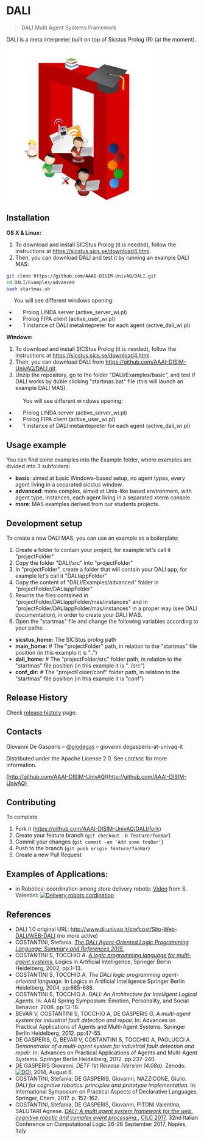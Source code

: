 # DALI
> DALI Multi Agent Systems Framework

DALI is a meta interpreter built on top of Sicstus Prolog (R) (at the moment).

![](DALI_logo.png)


## Installation

**OS X & Linux:**
1.  To download and install SICStus Prolog (it is needed), follow the instructions at https://sicstus.sics.se/download4.html.
2.  Then, you can download DALI and test it by running an example DALI MAS:
```sh
git clone https://github.com/AAAI-DISIM-UnivAQ/DALI.git
cd DALI/Examples/advanced
bash startmas.sh
```
&nbsp;&nbsp;&nbsp;&nbsp; You will see different windows opening:
* &nbsp;&nbsp;&nbsp;&nbsp; Prolog LINDA server (active_server_wi.pl)
* &nbsp;&nbsp;&nbsp;&nbsp; Prolog FIPA client (active_user_wi.pl) 
* &nbsp;&nbsp;&nbsp;&nbsp; 1 instance of DALI metaintepreter for each agent (active_dali_wi.pl)

**Windows:**
1.  To download and install SICStus Prolog (it is needed), follow the instructions at https://sicstus.sics.se/download4.html.
2.  Then, you can download DALI from https://github.com/AAAI-DISIM-UnivAQ/DALI.git.
3.  Unzip the repository, go to the folder "DALI/Examples/basic", and test if DALI works by duble clicking "startmas.bat" file (this will launch an example DALI MAS). \
\
&nbsp;&nbsp;&nbsp;&nbsp; You will see different windows opening:
* &nbsp;&nbsp;&nbsp;&nbsp; Prolog LINDA server (active_server_wi.pl)
* &nbsp;&nbsp;&nbsp;&nbsp; Prolog FIPA client (active_user_wi.pl) 
* &nbsp;&nbsp;&nbsp;&nbsp; 1 instance of DALI metaintepreter for each agent (active_dali_wi.pl)


## Usage example

You can find some examples into the Example folder, where examples are divided into 3 subfolders:
* __basic__: aimed at basic Windows-based setup, no agent types, every agent living in a separated sicstus window.
* __advanced__: more complex, aimed at Unix-like based environment, with agent type, instances, each agent living in a separated xterm console.
* __more__: MAS examples derived from our students projects.


## Development setup
To create a new DALI MAS, you can use an example as a boilerplate:
1.  Create a folder to contain your project, for example let's call it "projectFolder"
2.  Copy the folder "DALI/src" into "projectFolder"
3.  In "projectFolder", create a folder that will contain your DALI app, for example let's call it "DALIappFolder"
4.  Copy the content of "DALI/Examples/advanced" folder in "projectFolder/DALIappFolder"
5.  Rewrite the files contained in "projectFolder/DALIappFolder/mas/instances" and in "projectFolder/DALIappFolder/mas/instances"
    in a proper way (see DALI documentation), in order to create your DALI MAS.
6.  Open the "startmas" file and change the following variables according to your paths:
* **sicstus_home:** The SICStus prolog path
* **main_home:**  # The "projectFolder" path, in relation to the "startmas" file position (in this example it is "..")
* **dali_home:**  # The "projectFolder/src" folder path, in relation to the "startmas" file position (in this example it is "../src")
* **conf_dir:**  # The "projectFolder/conf" folder path, in relation to the "startmas" file position (in this example it is "conf")


## Release History

Check [release history](http://github.com/AAAI-DISIM-UnivAQ/DALI/releases) page.


## Contacts

Giovanni De Gasperis – [@giodegas](http://twitter.com/giodegas) – giovanni.degasperis-at-univaq-it

Distributed under the Apache License 2.0. See ``LICENSE`` for more information.

[http://github.com/AAAI-DISIM-UnivAQ](http://github.com/AAAI-DISIM-UnivAQ)


## Contributing
To complete
1. Fork it (<https://github.com/AAAI-DISIM-UnivAQ/DALI/fork>)
2. Create your feature branch (`git checkout -b feature/fooBar`)
3. Commit your changes (`git commit -am 'Add some fooBar'`)
4. Push to the branch (`git push origin feature/fooBar`)
5. Create a new Pull Request

## Examples of Applications:

* in Robotics: coordination among store delivery robots: [Video](https://youtu.be/1dfWthhUovk) from S. Valentini:
   [![Delivery robots cordination](https://img.youtube.com/vi/1dfWthhUovk/0.jpg)](https://www.youtube.com/watch?v=1dfWthhUovk)

## References
* DALI 1.0 original URL: http://www.di.univaq.it/stefcost/Sito-Web-DALI/WEB-DALI (no more active)
* COSTANTINI, Stefania. [*The DALI Agent-Oriented Logic Programming Language: Summary and References 2015.*](http://people.disim.univaq.it/stefcost/pubbls/Dali_References.pdf)
* COSTANTINI S, TOCCHIO A. [*A logic programming language for multi-agent systems.*](docs/DALI_Language_description.pdf) Logics in Artificial Intelligence, Springer Berlin Heidelberg, 2002, pp:1-13.
* COSTANTINI S, TOCCHIO A. *The DALI logic programming agent-oriented language.* In Logics in Artificial Intelligence Springer Berlin Heidelberg, 2004, pp:685-688.
* COSTANTINI S, TOCCHIO A. *DALI: An Architecture for Intelligent Logical Agents.* In: AAAI Spring Symposium: Emotion, Personality, and Social Behavior. 2008. pp:13-18.
* BEVAR V, COSTANTINI S, TOCCHIO A, DE GASPERIS G. *A multi-agent system for industrial fault detection and repair.* In: Advances on Practical Applications of Agents and Multi-Agent Systems. Springer Berlin Heidelberg, 2012. pp:47-55.
* DE GASPERIS, G, BEVAR V, COSTANTINI S, TOCCHIO A, PAOLUCCI A. *Demonstrator of a multi-agent system for industrial fault detection and repair.* In: Advances on Practical Applications of Agents and Multi-Agent Systems. Springer Berlin Heidelberg, 2012. pp:237-240.
* DE GASPERIS Giovanni. *DETF 1st Release (Version 14.08a).* Zenodo. [![DOI](https://zenodo.org/badge/DOI/10.5281/zenodo.1044488.svg)](https://doi.org/10.5281/zenodo.1044488), 2014, August 6. 
* COSTANTINI, Stefania; DE GASPERIS, Giovanni; NAZZICONE, Giulio. *DALI for cognitive robotics: principles and prototype implementation.* In: International Symposium on Practical Aspects of Declarative Languages. Springer, Cham, 2017. p. 152-162.
* COSTANTINI, Stefania, DE GASPERIS, Giovanni, PITONI Valentina, SALUTARI Agnese. [*DALI: A multi agent system framework for the web, cognitive robotic and complex event processing.*](http://ceur-ws.org/Vol-1949/CILCpaper05.pdf), [CILC 2017](http://cilc2017.unina.it), 32nd Italian Conference on Computational Logic
26-28 September 2017, Naples, Italy

